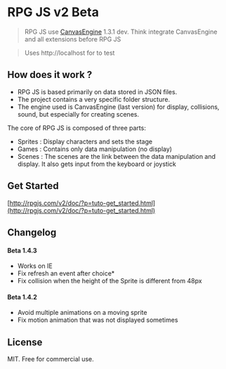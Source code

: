 # RPG JS v2 Beta #

>  RPG JS use [CanvasEngine](http://canvasengine.net) 1.3.1 dev. Think integrate CanvasEngine and all extensions before RPG JS

> Uses http://localhost for to test

## How does it work ? ##

- RPG JS is based primarily on data stored in JSON files.
- The project contains a very specific folder structure.
- The engine used is CanvasEngine (last version) for display, collisions, sound, but especially for creating scenes.

The core of RPG JS is composed of three parts:

- Sprites : Display characters and sets the stage
- Games : Contains only data manipulation (no display)
- Scenes : The scenes are the link between the data manipulation and display. It also gets input from the keyboard or joystick

## Get Started ##

[http://rpgjs.com/v2/doc/?p=tuto-get_started.html](http://rpgjs.com/v2/doc/?p=tuto-get_started.html)

## Changelog ##

#### Beta 1.4.3

* Works on IE
* Fix refresh an event after choice*
* Fix collision when the height of the Sprite is different from 48px

#### Beta 1.4.2

* Avoid multiple animations on a moving sprite
* Fix motion animation that was not displayed sometimes

## License ##


MIT. Free for commercial use.




    






